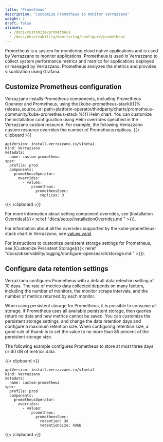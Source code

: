 ```yaml
---
title: "Prometheus"
description: "Customize Prometheus to monitor Verrazzano"
weight: 2
draft: false
aliases:
  - /docs/customize/prometheus
  - /docs/observability/monitoring/configure/prometheus
---
```

Prometheus is a system for monitoring cloud native applications and is used by Verrazzano to monitor applications. Prometheus is used in Verrazzano to collect system performance metrics and metrics for applications deployed or managed by Verrazzano. Prometheus analyzes the metrics and provides visualization using Grafana.

## Customize Prometheus configuration

Verrazzano installs Prometheus components, including Prometheus Operator and Prometheus, using the
[kube-prometheus-stack]({{% release_source_url path=platform-operator/thirdparty/charts/prometheus-community/kube-prometheus-stack %}}) Helm chart.
You can customize the installation configuration using Helm overrides specified in the
Verrazzano custom resource. For example, the following Verrazzano custom resource overrides the number of Prometheus replicas.
{{< clipboard >}}
<div class="highlight">

```
apiVersion: install.verrazzano.io/v1beta1
kind: Verrazzano
metadata:
  name: custom-prometheus
spec:
  profile: prod
  components:
    prometheusOperator:
      overrides:
        - values:
            prometheus:
              prometheusSpec:
                replicas: 3
```
</div>
{{< /clipboard >}}

For more information about setting component overrides, see [Installation Overrides]({{< relref "docs/setup/installationOverrides.md " >}}).

For information about all the overrides supported by the kube-prometheus-stack chart in Verrazzano, see [values.yaml](https://github.com/verrazzano/verrazzano/blob/master/platform-operator/thirdparty/charts/prometheus-community/kube-prometheus-stack/values.yaml).

For instructions to customize persistent storage settings for Prometheus, see [Customize Persistent Storage]({{< relref "docs/observability/logging/configure-opensearch/storage.md " >}}).

## Configure data retention settings

Verrazzano configures Prometheus with a default data retention setting of 10 days. The rate of metrics data collected depends on many factors, including the number of monitors, the monitor scrape intervals, and the number of metrics returned by each monitor.

When using persistent storage for Prometheus, it is possible to consume all storage. If Prometheus uses all available persistent storage, then queries return no data and new metrics cannot be saved.
You can customize the persistent storage settings, and change the data retention days and configure a maximum retention size. When configuring retention size, a good rule of thumb is to set the value
to no more than 85 percent of the persistent storage size.

The following example configures Prometheus to store at most three days or 40 GB of metrics data.

{{< clipboard >}}
<div class="highlight">

```
apiVersion: install.verrazzano.io/v1beta1
kind: Verrazzano
metadata:
  name: custom-prometheus
spec:
  profile: prod
  components:
    prometheusOperator:
      overrides:
        - values:
            prometheus:
              prometheusSpec:
                retention: 3d
                retentionSize: 40GB
```

</div>
{{< /clipboard >}}
